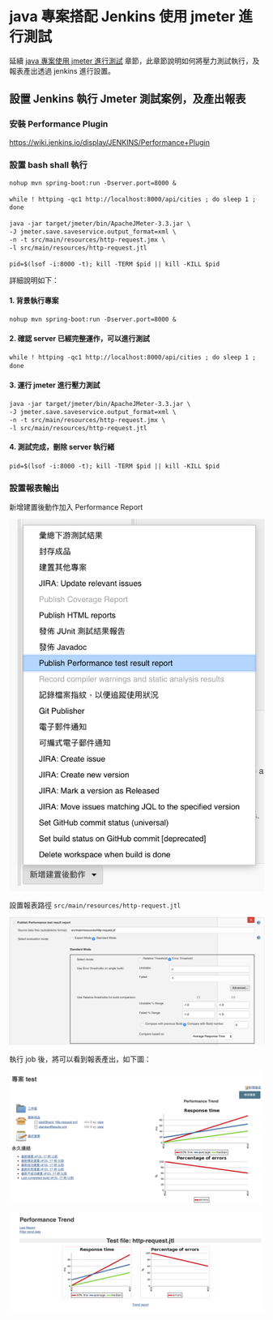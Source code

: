 # java 專案搭配 Jenkins 使用 jmeter 進行測試

延續 [java 專案使用 jmeter 進行測試](/jmeter/with-java-proj) 章節，此章節說明如何將壓力測試執行，及報表產出透過 jenkins 進行設置。

## 設置 Jenkins 執行 Jmeter 測試案例，及產出報表

### 安裝 Performance Plugin

https://wiki.jenkins.io/display/JENKINS/Performance+Plugin


### 設置 bash shall 執行

```
nohup mvn spring-boot:run -Dserver.port=8000 &

while ! httping -qc1 http://localhost:8000/api/cities ; do sleep 1 ; done

java -jar target/jmeter/bin/ApacheJMeter-3.3.jar \
-J jmeter.save.saveservice.output_format=xml \
-n -t src/main/resources/http-request.jmx \
-l src/main/resources/http-request.jtl

pid=$(lsof -i:8000 -t); kill -TERM $pid || kill -KILL $pid
```

詳細說明如下：

#### 1. 背景執行專案

`nohup mvn spring-boot:run -Dserver.port=8000 &`

#### 2. 確認 server 已經完整運作，可以進行測試

`while ! httping -qc1 http://localhost:8000/api/cities ; do sleep 1 ; done`

#### 3. 運行 jmeter 進行壓力測試

```
java -jar target/jmeter/bin/ApacheJMeter-3.3.jar \
-J jmeter.save.saveservice.output_format=xml \
-n -t src/main/resources/http-request.jmx \
-l src/main/resources/http-request.jtl
```

#### 4. 測試完成，刪除 server 執行緒

`pid=$(lsof -i:8000 -t); kill -TERM $pid || kill -KILL $pid`

### 設置報表輸出

新增建置後動作加入 Performance Report

![](assets/2019-02-23-12-04-28.png)

設置報表路徑 `src/main/resources/http-request.jtl`

![](assets/2019-02-23-12-05-32.png)

執行 job 後，將可以看到報表產出，如下圖：

![](assets/2019-02-23-12-08-15.png)

![](assets/2019-02-23-12-08-28.png)